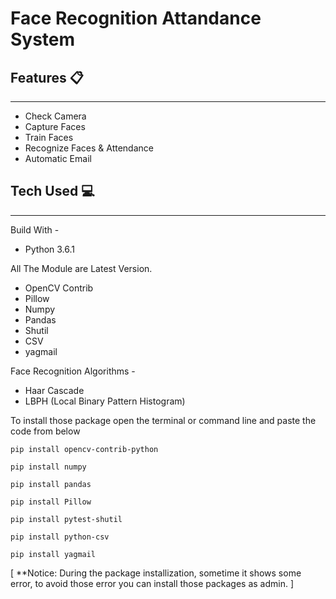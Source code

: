 # Face Recognition Attandance System


## Features :clipboard:
---------------------------
* Check Camera
* Capture Faces
* Train Faces
* Recognize Faces & Attendance
* Automatic Email



## Tech Used :computer:
--------------------------
Build With - 
* Python 3.6.1



All The Module are Latest Version.
* OpenCV Contrib 
* Pillow
* Numpy
* Pandas
* Shutil
* CSV
* yagmail


Face Recognition Algorithms -
* Haar Cascade
* LBPH (Local Binary Pattern Histogram)




To install those package open the terminal or command line and paste the code from below

```
pip install opencv-contrib-python
```
```
pip install numpy
```
```
pip install pandas
```
```
pip install Pillow
```
```
pip install pytest-shutil
```
```
pip install python-csv
```
```
pip install yagmail
```

[ **Notice: During the package installization, sometime it shows some error, to avoid those error you can install those packages as admin. ]

